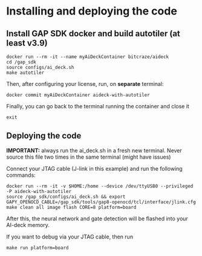 # Installing and deploying the code

## Install GAP SDK docker and build autotiler (at least v3.9)

```
docker run --rm -it --name myAiDeckContainer bitcraze/aideck
cd /gap_sdk
source configs/ai_deck.sh
make autotiler
```

Then, after configuring your license, run, on **separate** terminal:

```
docker commit myAiDeckContainer aideck-with-autotiler
```

Finally, you can go back to the terminal running the container and close it

```
exit
```

## Deploying the code

**IMPORTANT:** always run the ai_deck.sh in a fresh new terminal. Never source this file two times in the same terminal (might have issues)

Connect your JTAG cable (J-link in this example) and run the following commands:

```
docker run --rm -it -v $HOME:/home --device /dev/ttyUSB0 --privileged -P aideck-with-autotiler
source /gap_sdk/configs/ai_deck.sh && export GAPY_OPENOCD_CABLE=/gap_sdk/tools/gap8-openocd/tcl/interface/jlink.cfg
make clean all image flash CORE=8 platform=board
```

After this, the neural network and gate detection will be flashed into your AI-deck memory.

If you want to debug via your JTAG cable, then run

```
make run platform=board
```
